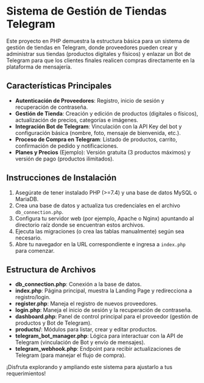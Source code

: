 # Sistema de Gestión de Tiendas Telegram

Este proyecto en PHP demuestra la estructura básica para un sistema de gestión de tiendas en Telegram, donde proveedores pueden crear y administrar sus tiendas (productos digitales y físicos) y enlazar un Bot de Telegram para que los clientes finales realicen compras directamente en la plataforma de mensajería.

## Características Principales

- **Autenticación de Proveedores**: Registro, inicio de sesión y recuperación de contraseña.  
- **Gestión de Tienda**: Creación y edición de productos (digitales o físicos), actualización de precios, categorías e imágenes.  
- **Integración Bot de Telegram**: Vinculación con la API Key del bot y configuración básica (nombre, foto, mensaje de bienvenida, etc.).  
- **Proceso de Compra en Telegram**: Listado de productos, carrito, confirmación de pedido y notificaciones.  
- **Planes y Precios** (Ejemplo): Versión gratuita (3 productos máximos) y versión de pago (productos ilimitados).  

## Instrucciones de Instalación

1. Asegúrate de tener instalado PHP (>=7.4) y una base de datos MySQL o MariaDB.  
2. Crea una base de datos y actualiza tus credenciales en el archivo `db_connection.php`.  
3. Configura tu servidor web (por ejemplo, Apache o Nginx) apuntando al directorio raíz donde se encuentran estos archivos.  
4. Ejecuta las migraciones (o crea las tablas manualmente) según sea necesario.  
5. Abre tu navegador en la URL correspondiente e ingresa a `index.php` para comenzar.  

## Estructura de Archivos

- **db_connection.php**: Conexión a la base de datos.  
- **index.php**: Página principal, muestra la Landing Page y redirecciona a registro/login.  
- **register.php**: Maneja el registro de nuevos proveedores.  
- **login.php**: Maneja el inicio de sesión y la recuperación de contraseña.  
- **dashboard.php**: Panel de control principal para el proveedor (gestión de productos y Bot de Telegram).  
- **products/**: Módulos para listar, crear y editar productos.  
- **telegram_bot_manager.php**: Lógica para interactuar con la API de Telegram (vinculación de Bot y envío de mensajes).  
- **telegram_webhook.php**: Endpoint para recibir actualizaciones de Telegram (para manejar el flujo de compra).  

¡Disfruta explorando y ampliando este sistema para ajustarlo a tus requerimientos!